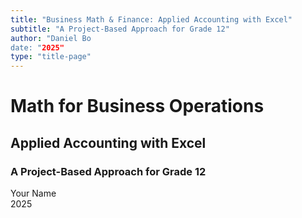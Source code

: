 ```yaml
---
title: "Business Math & Finance: Applied Accounting with Excel"
subtitle: "A Project-Based Approach for Grade 12"
author: "Daniel Bo
date: "2025"
type: "title-page"
---
```


<div class="title-page">

# Math for Business Operations
## Applied Accounting with Excel

### A Project-Based Approach for Grade 12

<div class="author">
Your Name
</div>

<div class="date">
2025
</div>

</div>